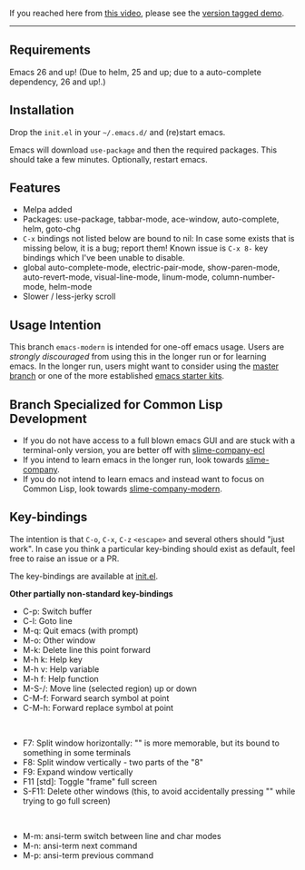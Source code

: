 If you reached here from [this video](https://www.youtube.com/watch?v=GJ4i10U_zzg), please
see the [version tagged demo](https://github.com/digikar99/emacs-noob/tree/demo).

***

## Requirements

Emacs 26 and up! (Due to helm, 25 and up; due to a auto-complete dependency, 26 and up!.)

## Installation

Drop the `init.el` in your `~/.emacs.d/` and (re)start emacs.

Emacs will download `use-package` and then the required packages. This should take
a few minutes. Optionally, restart emacs.

## Features

- Melpa added
- Packages: use-package, tabbar-mode, ace-window, auto-complete, helm, goto-chg
- `C-x` bindings not listed below are bound to nil: In case some exists that is missing below, it is a bug; report them! Known issue is `C-x 8-` key bindings which I've been unable to disable.
- global auto-complete-mode, electric-pair-mode, show-paren-mode, auto-revert-mode, visual-line-mode, linum-mode, column-number-mode, helm-mode
- Slower / less-jerky scroll

## Usage Intention

This branch `emacs-modern` is intended for one-off emacs usage. Users are *strongly discouraged* from using this in the longer run or for learning emacs. In the longer run, users might want to consider using the [master branch](https://github.com/digikar99/emacs-noob) or one of the more established [emacs starter kits](https://github.com/emacs-tw/awesome-emacs#starter-kit).

## Branch Specialized for Common Lisp Development

- If you do not have access to a full blown emacs GUI and are stuck with a terminal-only version, you are better off with [slime-company-ecl](https://github.com/digikar99/emacs-noob/tree/slime-company-ecl)
- If you intend to learn emacs in the longer run, look towards [slime-company](https://github.com/digikar99/emacs-noob/tree/slime-company).
- If you do not intend to learn emacs and instead want to focus on Common Lisp, look towards [slime-company-modern](https://github.com/digikar99/emacs-noob/tree/slime-company-modern).

## Key-bindings

The intention is that `C-o`, `C-x`, `C-z` `<escape>` and several others should "just work". In case you think a particular key-binding should exist as default, feel free to raise an issue or a PR.

The key-bindings are available at [init.el](./init.el).

**Other partially non-standard key-bindings**

- C-p: Switch buffer
- C-l: Goto line
- M-q: Quit emacs (with prompt)
- M-o: Other window
- M-k: Delete line this point forward
- M-h k: Help key
- M-h v: Help variable
- M-h f: Help function
- M-S-<up>/<down>: Move line (selected region) up or down
- C-M-f: Forward search symbol at point
- C-M-h: Forward replace symbol at point

<br/>

- F7: Split window horizontally: "<f10>" is more memorable, but its bound to something
in some terminals
- F8: Split window vertically - two parts of the "8"
- F9: Expand window vertically
- F11 [std]: Toggle "frame" full screen
- S-F11: Delete other windows (this, to avoid accidentally pressing "<f11>" while
trying to go full screen)

<br/>

- M-m: ansi-term switch between line and char modes
- M-n: ansi-term next command
- M-p: ansi-term previous command